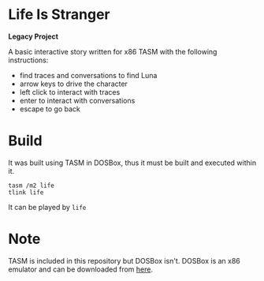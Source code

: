 # Life Is Stranger

**Legacy Project**

A basic interactive story written for x86 TASM with the following instructions:
- find traces and conversations to find Luna
- arrow keys to drive the character
- left click to interact with traces
- enter to interact with conversations
- escape to go back

# Build
It was built using TASM in DOSBox, thus it must be built and executed within it.
```
tasm /m2 life
tlink life
```

It can be played by
`life`

# Note
TASM is included in this repository but DOSBox isn't. DOSBox is an x86 emulator and can be downloaded from [here](https://www.dosbox.com/download.php?main=1).